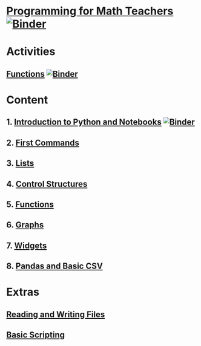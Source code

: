 # [Programming for Math Teachers](content/en/Programming%20for%20Math%20Teachers.ipynb) [![Binder](https://mybinder.org/badge_logo.svg)](https://mybinder.org/v2/gh/melissawm/callicore/master?filepath=content%2Fen%2FProgramming%20for%20Math%20Teachers.ipynb)

# Activities

## [Functions](activities/en/Functions.ipynb) [![Binder](https://mybinder.org/badge_logo.svg)](https://mybinder.org/v2/gh/melissawm/callicore/master?filepath=activities%2Fen%2FFunctions.ipynb)

# Content

## 1. [Introduction to Python and Notebooks](content/en/Notebook%2001%20-%20Introduction%20to%20Python%20and%20Notebooks.ipynb) [![Binder](https://mybinder.org/badge_logo.svg)](https://mybinder.org/v2/gh/melissawm/callicore/master?filepath=content%2Fen%2FNotebook%2001%20-%20Introduction%20to%20Python%20and%20Notebooks.ipynb)

## 2. [First Commands](content/en/Notebook%2002%20-%20First%20Commands.ipynb)

## 3. [Lists](content/en/Notebook%2003%20-%20Lists.ipynb)

## 4. [Control Structures](content/en/Notebook%2004%20-Control%20Structures.ipynb)

## 5. [Functions](content/en/Notebook%2005%20-Functions.ipynb)

## 6. [Graphs](content/en/Notebook%2006%20-Graphs.ipynb)

## 7. [Widgets](content/en/Notebook%2007%20-Widgets.ipynb)

## 8. [Pandas and Basic CSV](content/en/Notebook%2008%20-Pandas%20and%20Basic%20CSV.ipynb)

# Extras

## [Reading and Writing Files](content/en/Notebook%20Extra-Reading%20and%20Writing%20Files.ipynb)

## [Basic Scripting](content/en/Notebook%20Extra-Basic%20Scripting.ipynb)
